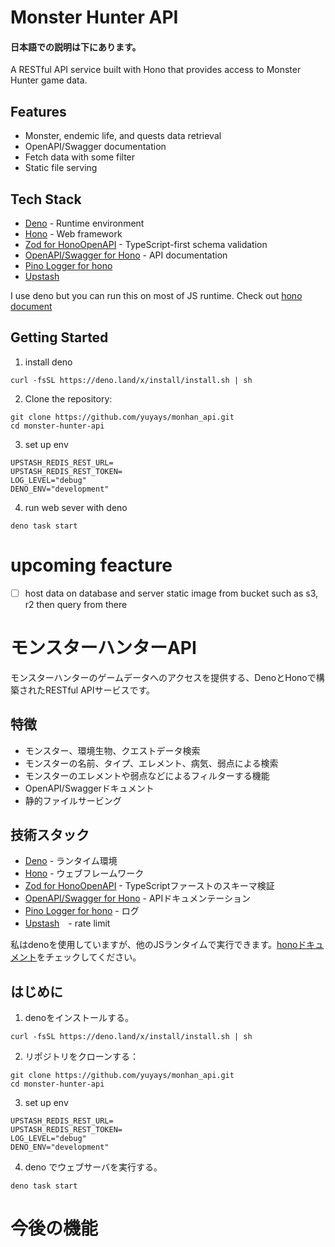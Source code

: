 # Monster Hunter API
#### 日本語での説明は下にあります。
A RESTful API service built with Hono that provides access to Monster Hunter game data.
## Features
- Monster, endemic life, and quests data retrieval
- OpenAPI/Swagger documentation
- Fetch data with some filter
- Static file serving

## Tech Stack
- [Deno](https://deno.com/) - Runtime environment
- [Hono](https://hono.dev/) - Web framework
- [Zod for HonoOpenAPI](https://github.com/honojs/middleware/tree/main/packages/zod-openapi) - TypeScript-first schema validation
- [OpenAPI/Swagger for Hono](https://github.com/honojs/middleware/tree/main/packages/swagger-ui) - API documentation
- [Pino Logger for hono](https://github.com/maou-shonen/hono-pino)
- [Upstash](https://upstash.com/)
  
I use deno but you can run this on most of JS runtime. Check out [hono document](https://hono.dev/docs/getting-started/basic)

## Getting Started

1. install deno
```
curl -fsSL https://deno.land/x/install/install.sh | sh
```
2. Clone the repository:
```
git clone https://github.com/yuyays/monhan_api.git
cd monster-hunter-api
```

3. set up env
```
UPSTASH_REDIS_REST_URL=
UPSTASH_REDIS_REST_TOKEN=
LOG_LEVEL="debug"
DENO_ENV="development"
```   
4. run web sever with deno
```
deno task start
```
# upcoming feacture
- [ ] host data on database and server static image from bucket such as s3, r2 then query from there

# モンスターハンターAPI

モンスターハンターのゲームデータへのアクセスを提供する、DenoとHonoで構築されたRESTful APIサービスです。

## 特徴

- モンスター、環境生物、クエストデータ検索
- モンスターの名前、タイプ、エレメント、病気、弱点による検索
- モンスターのエレメントや弱点などによるフィルターする機能
- OpenAPI/Swaggerドキュメント
- 静的ファイルサービング


## 技術スタック
- [Deno](https://deno.com/) - ランタイム環境
- [Hono](https://hono.dev/) - ウェブフレームワーク
- [Zod for HonoOpenAPI](https://github.com/honojs/middleware/tree/main/packages/zod-openapi) - TypeScriptファーストのスキーマ検証
- [OpenAPI/Swagger for Hono](https://github.com/honojs/middleware/tree/main/packages/swagger-ui) - APIドキュメンテーション
- [Pino Logger for hono](https://github.com/maou-shonen/hono-pino) - ログ
- [Upstash](https://upstash.com/)　- rate limit

私はdenoを使用していますが、他のJSランタイムで実行できます。[honoドキュメント](https://hono.dev/docs/getting-started/basic)をチェックしてください。


## はじめに
1. denoをインストールする。
```
curl -fsSL https://deno.land/x/install/install.sh | sh
```

2. リポジトリをクローンする：
```
git clone https://github.com/yuyays/monhan_api.git
cd monster-hunter-api
```

3. set up env
```
UPSTASH_REDIS_REST_URL=
UPSTASH_REDIS_REST_TOKEN=
LOG_LEVEL="debug"
DENO_ENV="development"
```

4. deno でウェブサーバを実行する。
```
deno task start
```

# 今後の機能
